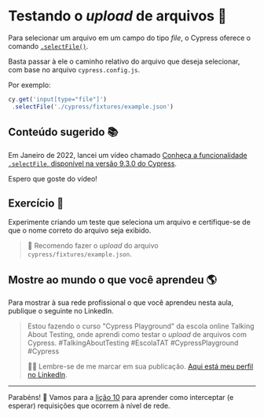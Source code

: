 # Testando o _upload_ de arquivos 📁

Para selecionar um arquivo em um campo do tipo _file_, o Cypress oferece o comando [`.selectFile()`](https://on.cypress.io/selectfile).

Basta passar à ele o caminho relativo do arquivo que deseja selecionar, com base no arquivo `cypress.config.js`.

Por exemplo:

```js
cy.get('input[type="file"]')
 .selectFile('./cypress/fixtures/example.json')

```

## Conteúdo sugerido 📚

Em Janeiro de 2022, lancei um vídeo chamado [Conheça a funcionalidade `.selectFile`, disponível na versão 9.3.0 do Cypress](https://youtu.be/xwltoOnmfVE).

Espero que goste do vídeo!

## Exercício 🎯

Experimente criando um teste que seleciona um arquivo e certifique-se de que o nome correto do arquivo seja exibido.

> 🙊 Recomendo fazer o _upload_ do arquivo `cypress/fixtures/example.json`.

## Mostre ao mundo o que você aprendeu 🌎

Para mostrar à sua rede profissional o que você aprendeu nesta aula, publique o seguinte no LinkedIn.

> Estou fazendo o curso "Cypress Playground" da escola online Talking About Testing, onde aprendi como testar o _upload_ de arquivos com Cypress. #TalkingAboutTesting #EscolaTAT #CypressPlayground #Cypress
>
> 👨‍🏫 Lembre-se de me marcar em sua publicação. [Aqui está meu perfil no LinkedIn](https://www.linkedin.com/in/walmyr-lima-e-silva-filho).

___

Parabéns! 🎉 Vamos para a [lição 10](./10.md) para aprender como interceptar (e esperar) requisições que ocorrem à nível de rede.
